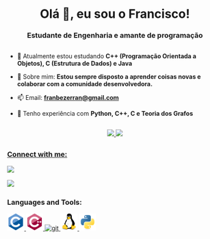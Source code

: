 <h1 align="center">Olá 👋, eu sou o Francisco!</h1>
<h3 align="center">Estudante de Engenharia e amante de programação</h3>

##

- 🌱 Atualmente estou estudando **C++ (Programação Orientada a Objetos), C (Estrutura de Dados) e Java**

- 💬 Sobre mim: **Estou sempre disposto a aprender coisas novas e colaborar com a comunidade desenvolvedora.**

- 📫 Email: **franbezerran@gmail.com**

- 📄 Tenho experiência com **Python, C++, C e Teoria dos Grafos**

##

<div align="center">
  <a href="https://github.com/Fran0212">
  <img height="150em" src="https://github-readme-stats.vercel.app/api?username=Fran0212&show_icons=true&theme=dracula&include_all_commits=true&count_private=true"/>
  <img height="150em" src="https://github-readme-stats.vercel.app/api/top-langs/?username=Fran0212&layout=compact&langs_count=7&theme=dracula"/>
</div>
  
  ##
 
  <h3 align="left">Connect with me:</h3>
<p align="left">
<a href="https://www.linkedin.com/in/francisco-neto-a7618020a/" target="_blank"><img src="https://img.shields.io/badge/-LinkedIn-%230077B5?style=for-the-badge&logo=linkedin&logoColor=white" target="_blank"></a> 
  
<a href = "mailto:franbezerran@gmail.com"><img src="https://img.shields.io/badge/-Gmail-%23333?style=for-the-badge&logo=gmail&logoColor=white" target="_blank"></a>
  
</p>

<h3 align="left">Languages and Tools:</h3>
<p align="left"> <a href="https://www.cprogramming.com/" target="_blank" rel="noreferrer"> <img src="https://raw.githubusercontent.com/devicons/devicon/master/icons/c/c-original.svg" alt="c" width="40" height="40"/> </a> <a href="https://www.w3schools.com/cpp/" target="_blank" rel="noreferrer"> <img src="https://raw.githubusercontent.com/devicons/devicon/master/icons/cplusplus/cplusplus-original.svg" alt="cplusplus" width="40" height="40"/> </a> <a href="https://git-scm.com/" target="_blank" rel="noreferrer"> <img src="https://www.vectorlogo.zone/logos/git-scm/git-scm-icon.svg" alt="git" width="40" height="40"/> </a> <a href="https://www.linux.org/" target="_blank" rel="noreferrer"> <img src="https://raw.githubusercontent.com/devicons/devicon/master/icons/linux/linux-original.svg" alt="linux" width="40" height="40"/> </a> <a href="https://www.python.org" target="_blank" rel="noreferrer"> <img src="https://raw.githubusercontent.com/devicons/devicon/master/icons/python/python-original.svg" alt="python" width="40" height="40"/> </a> </p>


